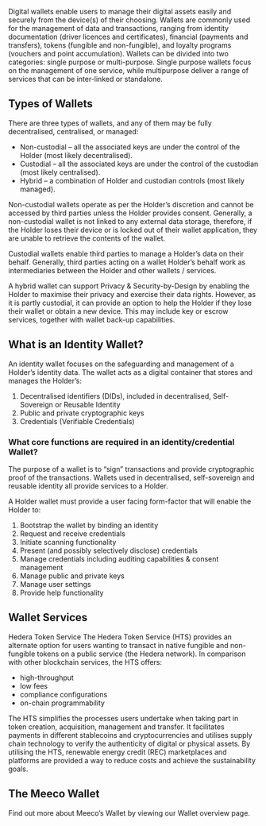 Digital wallets enable users to manage their digital assets easily and securely from the device(s) of their choosing. Wallets are commonly used for the management of data and transactions, ranging from identity documentation (driver licences and certificates), financial (payments and transfers), tokens (fungible and non-fungible), and loyalty programs (vouchers and point accumulation). Wallets can be divided into two categories: single purpose or multi-purpose. Single purpose wallets focus on the management of one service, while multipurpose deliver a range of services that can be inter-linked or standalone.

## Types of Wallets
There are three types of wallets, and any of them may be fully decentralised, centralised, or managed:
- Non-custodial – all the associated keys are under the control of the Holder (most likely decentralised).
- Custodial – all the associated keys are under the control of the custodian (most likely centralised).
- Hybrid – a combination of Holder and custodian controls (most likely managed).

Non-custodial wallets operate as per the Holder’s discretion and cannot be accessed by third parties unless the Holder provides consent. Generally, a non-custodial wallet is not linked to any external data storage, therefore, if the Holder loses their device or is locked out of their wallet application, they are unable to retrieve the contents of the wallet.

Custodial wallets enable third parties to manage a Holder’s data on their behalf. Generally, third parties acting on a wallet Holder’s behalf work as intermediaries between the Holder and other wallets / services.

A hybrid wallet can support Privacy & Security-by-Design by enabling the Holder to maximise their privacy and exercise their data rights. However, as it is partly custodial, it can provide an option to help the Holder if they lose their wallet or obtain a new device. This may include key or escrow services, together with wallet back-up capabilities.

## What is an Identity Wallet?
An identity wallet focuses on the safeguarding and management of a Holder’s identity data. The wallet acts as a digital container that stores and manages the Holder’s:
1. Decentralised identifiers (DIDs), included in decentralised, Self-Sovereign or Reusable Identity
2. Public and private cryptographic keys
3. Credentials (Verifiable Credentials)

### What core functions are required in an identity/credential Wallet?
The purpose of a wallet is to “sign” transactions and provide cryptographic proof of the transactions. Wallets used in decentralised, self-sovereign and reusable identity all provide services to a Holder.

A Holder wallet must provide a user facing form-factor that will enable the Holder to:
1. Bootstrap the wallet by binding an identity
2. Request and receive credentials
3. Initiate scanning functionality
4. Present (and possibly selectively disclose) credentials
5. Manage credentials including auditing capabilities & consent management
6. Manage public and private keys
7. Manage user settings
8. Provide help functionality

## Wallet Services
Hedera Token Service
The Hedera Token Service (HTS) provides an alternate option for users wanting to transact in native fungible and non-fungible tokens on a public service (the Hedera network). In comparison with other blockchain services, the HTS offers:
- high-throughput
- low fees
- compliance configurations
- on-chain programmability

The HTS simplifies the processes users undertake when taking part in token creation, acquisition, management and transfer. It facilitates payments in different stablecoins and cryptocurrencies and utilises supply chain technology to verify the authenticity of digital or physical assets. By utilising the HTS, renewable energy credit (REC) marketplaces and platforms are provided a way to reduce costs and achieve the sustainability goals.

## The Meeco Wallet
Find out more about Meeco’s Wallet by viewing our Wallet overview page.
